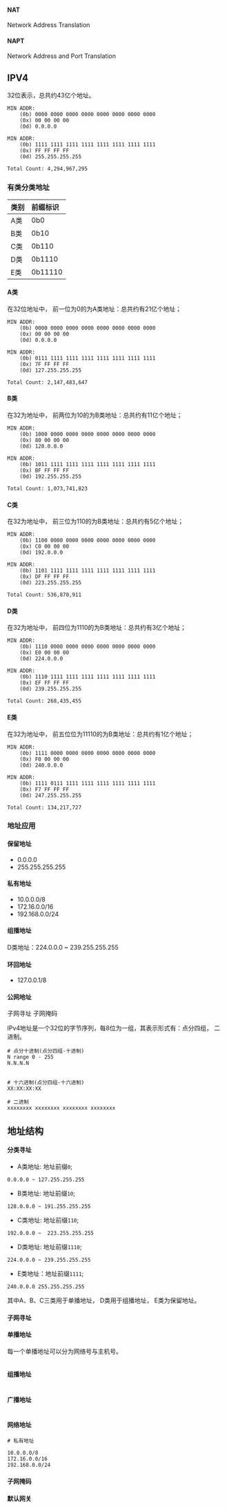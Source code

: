 

#### NAT

Network Address Translation

#### NAPT

Network Address and Port Translation


## IPV4

32位表示，总共约43亿个地址。

```
MIN ADDR:
    (0b) 0000 0000 0000 0000 0000 0000 0000 0000
    (0x) 00 00 00 00
    (0d) 0.0.0.0

MIN ADDR:
    (0b) 1111 1111 1111 1111 1111 1111 1111 1111
    (0x) FF FF FF FF
    (0d) 255.255.255.255

Total Count: 4,294,967,295
```

### 有类分类地址

| 类别 | 前缀标识 |
|:---- |:------ |
| A类 | 0b0     |
| B类 | 0b10    |
| C类 | 0b110   |
| D类 | 0b1110  |
| E类 | 0b11110 |


#### A类

在32位地址中， 前一位为0的为A类地址：总共约有21亿个地址；

```
MIN ADDR:
    (0b) 0000 0000 0000 0000 0000 0000 0000 0000
    (0x) 00 00 00 00
    (0d) 0.0.0.0

MIN ADDR:
    (0b) 0111 1111 1111 1111 1111 1111 1111 1111
    (0x) 7F FF FF FF
    (0d) 127.255.255.255

Total Count: 2,147,483,647
```


#### B类

在32为地址中， 前两位为10的为B类地址：总共约有11亿个地址；

```
MIN ADDR:
    (0b) 1000 0000 0000 0000 0000 0000 0000 0000
    (0x) 80 00 00 00
    (0d) 128.0.0.0

MIN ADDR:
    (0b) 1011 1111 1111 1111 1111 1111 1111 1111
    (0x) BF FF FF FF
    (0d) 192.255.255.255

Total Count: 1,073,741,823
```

#### C类

在32为地址中， 前三位为110的为B类地址：总共约有5亿个地址；

```
MIN ADDR:
    (0b) 1100 0000 0000 0000 0000 0000 0000 0000
    (0x) C0 00 00 00
    (0d) 192.0.0.0

MIN ADDR:
    (0b) 1101 1111 1111 1111 1111 1111 1111 1111
    (0x) DF FF FF FF
    (0d) 223.255.255.255

Total Count: 536,870,911
```

#### D类

在32为地址中， 前四位为1110的为B类地址：总共约有3亿个地址；

```
MIN ADDR:
    (0b) 1110 0000 0000 0000 0000 0000 0000 0000
    (0x) E0 00 00 00
    (0d) 224.0.0.0

MIN ADDR:
    (0b) 1110 1111 1111 1111 1111 1111 1111 1111
    (0x) EF FF FF FF
    (0d) 239.255.255.255

Total Count: 268,435,455
```

#### E类

在32为地址中， 前五位位为11110的为B类地址：总共约有1亿个地址；

```
MIN ADDR:
    (0b) 1111 0000 0000 0000 0000 0000 0000 0000
    (0x) F0 00 00 00
    (0d) 240.0.0.0

MIN ADDR:
    (0b) 1111 0111 1111 1111 1111 1111 1111 1111
    (0x) F7 FF FF FF
    (0d) 247.255.255.255

Total Count: 134,217,727
```

### 地址应用

#### 保留地址

* 0.0.0.0
* 255.255.255.255

#### 私有地址

* 10.0.0.0/8
* 172.16.0.0/16
* 192.168.0.0/24



#### 组播地址

D类地址：224.0.0.0 ~ 239.255.255.255

#### 环回地址

* 127.0.0.1/8

#### 公网地址





子网寻址
子网掩码



IPv4地址是一个32位的字节序列，每8位为一组，其表示形式有：点分四组， 二进制。

```
# 点分十进制(点分四组-十进制)
N range 0 - 255
N.N.N.N


# 十六进制(点分四组-十六进制)
XX:XX:XX:XX

# 二进制
xxxxxxxx xxxxxxxx xxxxxxxx xxxxxxxx
```

## 地址结构

#### 分类寻址


* A类地址: 地址前缀`0`;

```
0.0.0.0 ~ 127.255.255.255
```

* B类地址: 地址前缀`10`;

```
128.0.0.0 ~ 191.255.255.255
```

* C类地址: 地址前缀`110`;

```
192.0.0.0 ~  223.255.255.255
```

* D类地址: 地址前缀`1110`;

```
224.0.0.0 ~ 239.255.255.255
```

* E类地址：地址前缀`1111`;

```
240.0.0.0 255.255.255.255
```

其中A、B、C三类用于单播地址， D类用于组播地址， E类为保留地址。

#### 子网寻址



#### 单播地址

每一个单播地址可以分为网络号与主机号。

```
```

#### 组播地址

```
```

#### 广播地址

```
```

#### 网络地址

```
# 私有地址

10.0.0.0/8
172.16.0.0/16
192.168.0.0/24
```




#### 子网掩码

#### 默认网关












